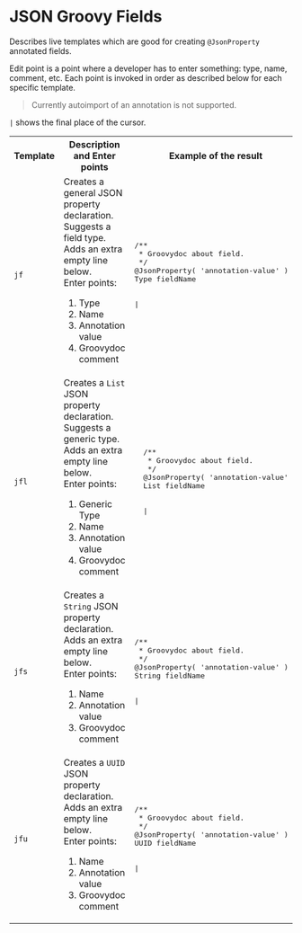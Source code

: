 # JSON Groovy Fields
Describes live templates which are good for creating `@JsonProperty` annotated fields.

Edit point is a point where a developer has to enter something: type, name, comment, etc. Each point is invoked in order as described below for each specific template.

> Currently autoimport of an annotation is not supported.

`|` shows the final place of the cursor.

<table>
  <tr>
    <th>Template</th><th>Description and Enter points</th><th>Example of the result</th>
  </tr>
  <tr>
    <td><code>jf</code></td>
    <td>Creates a general JSON property declaration. Suggests a field type. Adds an extra empty line below.<br/>
      Enter points:<br/>
      <ol>
        <li>Type</li>
        <li>Name</li>
        <li>Annotation value</li>
        <li>Groovydoc comment</li>
      </ol>
    </td>
    <td>
      <pre lang='Groovy'>
/**
 * Groovydoc about field.
 */
@JsonProperty( 'annotation-value' )
Type fieldName
<br/>
|</pre>
    </td>
  </tr>
  <tr>
      <td><code>jfl</code></td>
      <td>Creates a <code>List</code> JSON property declaration. Suggests a generic type. Adds an extra empty line below.<br/>
        Enter points:<br/>
        <ol>
          <li>Generic Type</li>
          <li>Name</li>
          <li>Annotation value</li>
          <li>Groovydoc comment</li>
        </ol>
      </td>
      <td>
        <pre lang='Groovy'>
  /**
   * Groovydoc about field.
   */
  @JsonProperty( 'annotation-value' )
  List<GenericType> fieldName
  <br/>
  |</pre>
      </td>
    </tr>
  <tr>
    <td><code>jfs</code></td>
    <td>Creates a <code>String</code> JSON property declaration. Adds an extra empty line below.<br/>
      Enter points:<br/>
      <ol>
        <li>Name</li>
        <li>Annotation value</li>
        <li>Groovydoc comment</li>
      </ol>
    </td>
    <td>
    <pre lang='Groovy'>
/**
 * Groovydoc about field.
 */
@JsonProperty( 'annotation-value' )
String fieldName
<br/>
|</pre>
    </td>
  </tr>
  <tr>
    <td><code>jfu</code></td>
    <td>Creates a <code>UUID</code> JSON property declaration. Adds an extra empty line below.<br/>
      Enter points:<br/>
      <ol>
        <li>Name</li>
        <li>Annotation value</li>
        <li>Groovydoc comment</li>
      </ol>
    </td>
    <td>
    <pre lang='Groovy'>
/**
 * Groovydoc about field.
 */
@JsonProperty( 'annotation-value' )
UUID fieldName
<br/>
|</pre>
    </td>
  </tr>
</table>